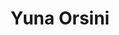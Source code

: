 ---
career: ''
conditions: ''
description: Designer UX indépendante
domains:
- marketing
- communication
- numerique
- design-et-ecoconception
- communication
- design-et-ecoconception
email: yuna.orsini@gmail.com
linkedin: linkedin.com/in/yunaorsini
phone: 064229831
regions: Nouvelle-Aquitaine
remote: Oui, c'est possible
services: Mentoring d'un groupe
title: Yuna Orsini
website: 'yuna-orsini.com  '
---